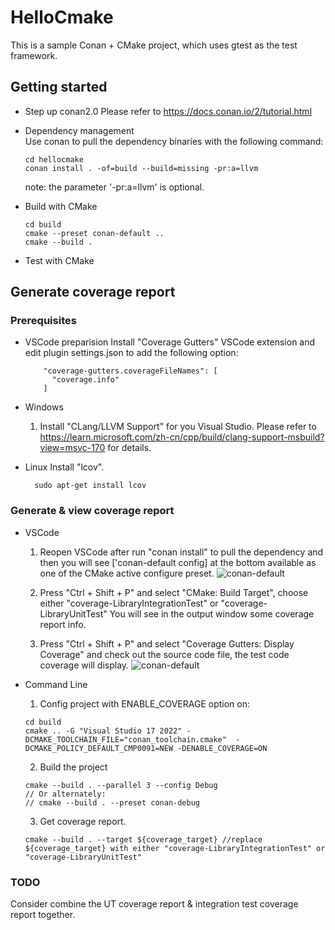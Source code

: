 # HelloCmake

This is a sample Conan + CMake project, which uses gtest as the test framework. 

## Getting started
- Step up conan2.0 
  Please refer to https://docs.conan.io/2/tutorial.html

- Dependency management  
  Use conan to pull the dependency binaries with the following command:
  	```
	cd hellocmake
	conan install . -of=build --build=missing -pr:a=llvm
	```   
  note: the parameter '-pr:a=llvm' is optional.  

- Build with CMake  

	```
  cd build
  cmake --preset conan-default ..
	cmake --build .
	```  

- Test with CMake  


## Generate coverage report 

### Prerequisites 
- VSCode preparision 
  Install "Coverage Gutters" VSCode extension and edit plugin settings.json to add the following option: 
  ```
      "coverage-gutters.coverageFileNames": [
        "coverage.info"
      ]
  ``` 

- Windows 
  1. Install "CLang/LLVM Support" for you Visual Studio. Please refer to https://learn.microsoft.com/zh-cn/cpp/build/clang-support-msbuild?view=msvc-170 for details.

- Linux
  Install "lcov".
  ```
    sudo apt-get install lcov
  ```
 
### Generate & view coverage report 
 
 - VSCode
    1. Reopen VSCode after run "conan install" to pull the dependency and then you will see ['conan-default config] at the bottom available as one of the CMake active configure preset. 
    ![conan-default](/docs/cmake-preset.png "CMake active configure preset")
 
    2. Press "Ctrl + Shift + P" and select "CMake: Build Target", choose either "coverage-LibraryIntegrationTest" or "coverage-LibraryUnitTest"
    You will see in the output window some coverage report info. 

    3. Press "Ctrl + Shift + P" and select "Coverage Gutters: Display Coverage" and check out the source code file, the test code coverage will display. 
     ![conan-default](/docs/coverage.png "CMake active configure preset")
   
 - Command Line  
    1. Config project with ENABLE_COVERAGE option on: 
      ```
      cd build
      cmake .. -G "Visual Studio 17 2022" -DCMAKE_TOOLCHAIN_FILE="conan_toolchain.cmake"  -DCMAKE_POLICY_DEFAULT_CMP0091=NEW -DENABLE_COVERAGE=ON
      ```
  
    2. Build the project 
      ```
      cmake --build . --parallel 3 --config Debug 
      // Or alternately: 
      // cmake --build . --preset conan-debug 
      ```

    3. Get coverage report. 
      ```
      cmake --build . --target ${coverage_target} //replace ${coverage_target} with either "coverage-LibraryIntegrationTest" or "coverage-LibraryUnitTest"
      ```

### TODO

Consider combine the UT coverage report & integration test coverage report together.  


